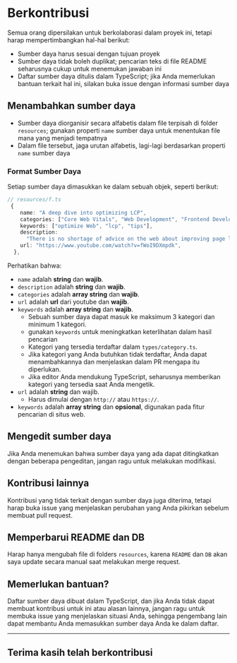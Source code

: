 # Berkontribusi

Semua orang dipersilakan untuk berkolaborasi dalam proyek ini, tetapi harap mempertimbangkan hal-hal berikut:

- Sumber daya harus sesuai dengan tujuan proyek
- Sumber daya tidak boleh duplikat; pencarian teks di file README seharusnya cukup untuk menemukan jawaban ini
- Daftar sumber daya ditulis dalam TypeScript; jika Anda memerlukan bantuan terkait hal ini, silakan buka issue dengan informasi sumber daya

## Menambahkan sumber daya

- Sumber daya diorganisir secara alfabetis dalam file terpisah di folder `resources`; gunakan properti `name` sumber daya untuk menentukan file mana yang menjadi tempatnya
- Dalam file tersebut, jaga urutan alfabetis, lagi-lagi berdasarkan properti `name` sumber daya

### Format Sumber Daya

Setiap sumber daya dimasukkan ke dalam sebuah objek, seperti berikut:

```typescript
// resources/f.ts
 {
    name: "A deep dive into optimizing LCP",
    categories: ["Core Web Vitals", "Web Development", "Frontend Development"],
    keywords: ["optimize Web", "lcp", "tips"],
    description:
      "There is no shortage of advice on the web about improving page load performance, and yet, of the three Core Web Vitals, Largest Contentful Paint (LCP) is still the hardest metric for most sites to consistently meet the recommended 'good' threshold. ",
    url: "https://www.youtube.com/watch?v=fWoI9DXmpdk",
  },
```

Perhatikan bahwa:

- `name` adalah **string** dan **wajib**.
- `description` adalah **string** dan **wajib**.
- `categories` adalah **array string** dan **wajib**.
- `url` adalah **url** dari youtube dan **wajib**.
- `keywords` adalah **array string** dan **wajib**.
  - Sebuah sumber daya dapat masuk ke maksimum 3 kategori dan minimum 1 kategori.
  - gunakan `keywords` untuk meningkatkan keterlihatan dalam hasil pencarian
  - Kategori yang tersedia terdaftar dalam `types/category.ts`.
  - Jika kategori yang Anda butuhkan tidak terdaftar, Anda dapat menambahkannya dan menjelaskan dalam PR mengapa itu diperlukan.
  - Jika editor Anda mendukung TypeScript, seharusnya memberikan kategori yang tersedia saat Anda mengetik.
- `url` adalah **string** dan wajib.
  - Harus dimulai dengan `http://` atau `https://`.
- `keywords` adalah **array string** dan **opsional**, digunakan pada fitur pencarian di situs web.

## Mengedit sumber daya

Jika Anda menemukan bahwa sumber daya yang ada dapat ditingkatkan dengan beberapa pengeditan, jangan ragu untuk melakukan modifikasi.

## Kontribusi lainnya

Kontribusi yang tidak terkait dengan sumber daya juga diterima, tetapi harap buka issue yang menjelaskan perubahan yang Anda pikirkan sebelum membuat pull request.

## Memperbarui README dan DB

Harap hanya mengubah file di folders `resources`, karena `README` dan `DB` akan saya update secara manual saat melakukan merge request.

## Memerlukan bantuan?

Daftar sumber daya dibuat dalam TypeScript, dan jika Anda tidak dapat membuat kontribusi untuk ini atau alasan lainnya, jangan ragu untuk membuka issue yang menjelaskan situasi Anda, sehingga pengembang lain dapat membantu Anda memasukkan sumber daya Anda ke dalam daftar.

---

## Terima kasih telah berkontribusi
